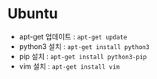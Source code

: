 

# Ubuntu

* apt-get 업데이트 : `apt-get update`
* python3 설치 : `apt-get install python3`
* pip 설치 : `apt-get install python3-pip`
* vim 설치 : `apt-get install vim`
